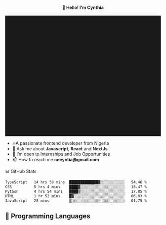 <h4 align="center">👋 Hello! I'm Cynthia</h4>

<hr style="height:10%; margin-left:0; margin-right:0;" />

<div align="left">
  <ul>
  <li>🔥A passionate frontend developer from Nigeria</li>
  <li>💬 Ask me about <strong>Javascript</strong>, <strong>React</strong> and <strong> NextJs</strong></li>
  <li>👯 I’m open to Internships and Job Opportunities</li>
  <li>📫 How to reach me <strong>ceeyntia@gmail.com</strong></li>
</ul>
</div
  
## 📊 GitHub Stats

<!--START_SECTION:waka-->

```txt
TypeScript   14 hrs 58 mins  █████████████▓░░░░░░░░░░░   54.46 %
CSS          5 hrs 4 mins    ████▓░░░░░░░░░░░░░░░░░░░░   18.47 %
Python       4 hrs 54 mins   ████▒░░░░░░░░░░░░░░░░░░░░   17.85 %
HTML         1 hr 52 mins    █▓░░░░░░░░░░░░░░░░░░░░░░░   06.83 %
JavaScript   28 mins         ▒░░░░░░░░░░░░░░░░░░░░░░░░   01.75 %
```

<!--END_SECTION:waka-->

## 💬 Programming Languages

<!--START_SECTION:languages-->
<!--END_SECTION:languages-->
